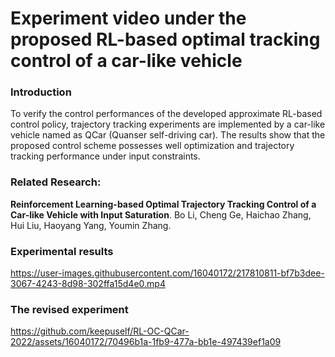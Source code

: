 # Experiment video under the proposed RL-based optimal tracking control of a car-like vehicle
### Introduction
To verify the control performances of the developed approximate RL-based control policy, trajectory tracking experiments are implemented by a car-like vehicle named as QCar (Quanser self-driving car). The results show that the proposed control scheme possesses well optimization and trajectory tracking performance under input constraints.

### Related Research:
<strong>Reinforcement Learning-based Optimal Trajectory Tracking Control of a Car-like Vehicle with Input Saturation</strong>. Bo Li, Cheng Ge, Haichao Zhang, Hui Liu, Haoyang Yang, Youmin Zhang.

### Experimental results

https://user-images.githubusercontent.com/16040172/217810811-bf7b3dee-3067-4243-8d98-302ffa15d4e0.mp4


### The revised experiment

https://github.com/keepuself/RL-OC-QCar-2022/assets/16040172/70496b1a-1fb9-477a-bb1e-497439ef1a09

